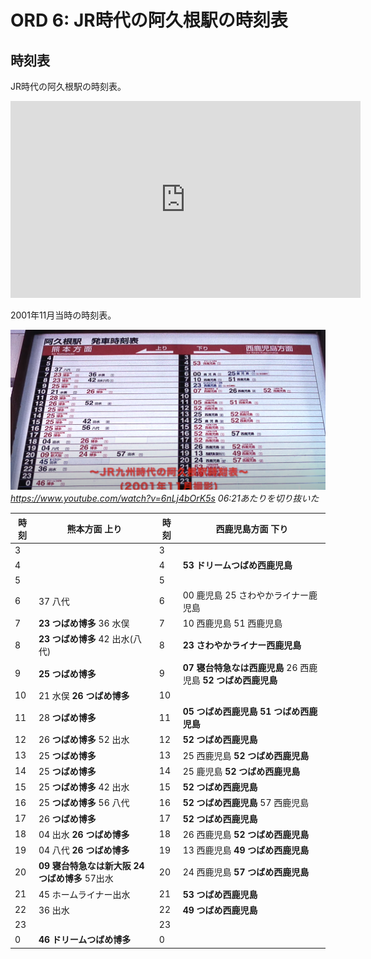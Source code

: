# ORD 6: JR時代の阿久根駅の時刻表

## 時刻表

JR時代の阿久根駅の時刻表。

<iframe width="560" height="315" src="https://www.youtube.com/embed/6nLj4bOrK5s?si=d9oWlgJKHVnwOvYE&amp;start=20" title="YouTube video player" frameborder="0" allow="accelerometer; autoplay; clipboard-write; encrypted-media; gyroscope; picture-in-picture; web-share" allowfullscreen></iframe>

2001年11月当時の時刻表。

![](./images/20231202jr.png)
*https://www.youtube.com/watch?v=6nLj4bOrK5s 06:21あたりを切り抜いた*

| 時刻 | 熊本方面 上り                                      | 時刻 | 西鹿児島方面  下り                                            |
|------|----------------------------------------------------|------|---------------------------------------------------------------|
| 3    |                                                    | 3    |                                                               |
| 4    |                                                    | 4    | **53 ドリームつばめ西鹿児島**                                 |
| 5    |                                                    | 5    |                                                               |
| 6    | 37 八代                                            | 6    | 00 鹿児島 25 さわやかライナー鹿児島                           |
| 7    | **23 つばめ博多** 36 水俣                          | 7    | 10 西鹿児島 51 西鹿児島                                       |
| 8    | **23 つばめ博多** 42 出水(八代)                    | 8    | **23 さわやかライナー西鹿児島**                               |
| 9    | **25 つばめ博多**                                  | 9    | **07 寝台特急なは西鹿児島** 26 西鹿児島 **52 つばめ西鹿児島** |
| 10   | 21 水俣 **26 つばめ博多**                          | 10   |                                                               |
| 11   | 28 **つばめ博多**                                  | 11   | **05 つばめ西鹿児島** **51 つばめ西鹿児島**                   |
| 12   | 26 **つばめ博多** 52 出水                          | 12   | **52 つばめ西鹿児島**                                         |
| 13   | 25 **つばめ博多**                                  | 13   | 25 西鹿児島 **52 つばめ西鹿児島**                             |
| 14   | 25 **つばめ博多**                                  | 14   | 25 鹿児島 **52 つばめ西鹿児島**                               |
| 15   | 25 **つばめ博多** 42 出水                          | 15   | **52 つばめ西鹿児島**                                         |
| 16   | 25 **つばめ博多** 56 八代                          | 16   | **52 つばめ西鹿児島** 57 西鹿児島                             |
| 17   | 26 **つばめ博多**                                  | 17   | **52 つばめ西鹿児島**                                             |
| 18   | 04 出水 **26 つばめ博多**                          | 18   | 26 西鹿児島 **52 つばめ西鹿児島**                                 |
| 19   | 04 八代 **26 つばめ博多**                          | 19   | 13 西鹿児島 **49 つばめ西鹿児島**                                 |
| 20   | **09 寝台特急なは新大阪** **24 つばめ博多** 57出水 | 20   | 24 西鹿児島 **57 つばめ西鹿児島**                                 |
| 21   | 45 ホームライナー出水                              | 21   | **53 つばめ西鹿児島**                                             |
| 22   | 36 出水                                            | 22   | **49 つばめ西鹿児島**                                             |
| 23   |                                                    | 23   |                                                               |
| 0    | **46 ドリームつばめ博多**                          | 0    |                                                               |

